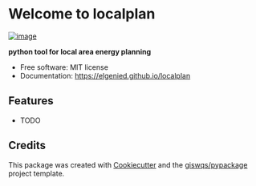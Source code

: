 # Welcome to localplan


[![image](https://img.shields.io/pypi/v/localplan.svg)](https://pypi.python.org/pypi/localplan)


**python tool for local area energy planning**


-   Free software: MIT license
-   Documentation: <https://elgenied.github.io/localplan>
    

## Features

-   TODO

## Credits

This package was created with [Cookiecutter](https://github.com/cookiecutter/cookiecutter) and the [giswqs/pypackage](https://github.com/giswqs/pypackage) project template.
